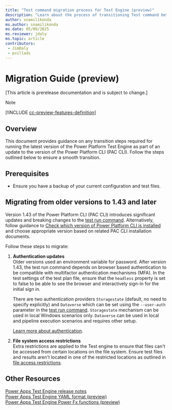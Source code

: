 ```yaml
---
title: "Test command migration process for Test Engine (preview)"
description: "Learn about the process of transitioning Test command between versions of Test Engine"
author: snamilikonda
ms.author: snamilikonda
ms.date: 05/09/2025
ms.reviewer: jdaly
ms.topic: article
contributors:
 - JimDaly
 - pvillads
---
```


# Migration Guide (preview)

[This article is prerelease documentation and is subject to change.]

> [!NOTE]
> [!INCLUDE [cc-preview-features-definition](../includes/cc-preview-features-definition.md)]

## Overview

This document provides guidance on any transition steps required for running the latest version of the Power Platform Test Engine as part of an update to the version of the Power Platform CLI (PAC CLI). Follow the steps outlined below to ensure a smooth transition.

## Prerequisites

- Ensure you have a backup of your current configuration and test files.

## Migrating from older versions to 1.43 and later

Version 1.43 of the Power Platform CLI (PAC CLI) introduces significant updates and breaking changes to the [test run command](../developer/cli/reference/test.md#pac-test-run).
Alternatively, follow guidance to [Check which version of Power Platform CLI is installed](../developer/cli/introduction.md#check-which-version-of-power-platform-cli-is-installed) and choose appropriate version based on related PAC CLI installation documents.

Follow these steps to migrate:

1. **Authentication updates**  
   Older versions used an environment variable for password. After version 1.43, the test run command depends on browser based authentication to be compatible with multifactor authentication mechanisms (MFA). In the test settings of the test plan file, ensure that the `headless` property is set to false to be able to see the browser and interactively sign-in for the initial sign in.

   There are two authentication providers `Storagestate` (default, no need to specify explicitly) and `Dataverse` which can be set using the `--user-auth` parameter in the [test run command](../developer/cli/reference/test.md#pac-test-run). `Storagestate` mechanism can be used in local Windows scenarios only. `Dataverse` can be used in local and pipeline execution scenarios and requires other setup.

   [Learn more about authentication](authentication.md).


1. **File system access restrictions**  
   Extra restrictions are applied to the Test engine to ensure that files can't be accessed from certain locations on the file system. Ensure test files and results aren't located in one of the restricted locations as outlined in [file access restrictions](filerestrictions.md).

## Other Resources

[Power Apps Test Engine release notes](https://github.com/microsoft/PowerApps-TestEngine/releases)  
[Power Apps Test Engine YAML format (preview)](yaml.md)  
[Power Apps Test Engine Power Fx functions (preview)](powerfx.md)
